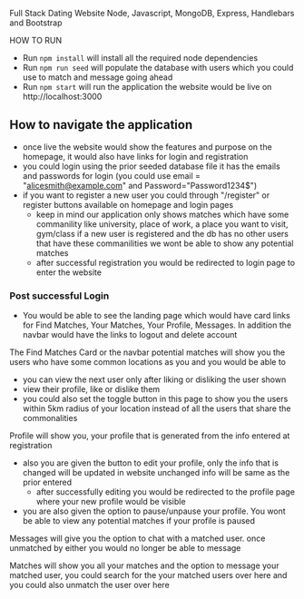 
Full Stack Dating Website 
Node, Javascript, MongoDB, Express, Handlebars and Bootstrap


HOW TO RUN 
- Run ```npm install```   will install all the required node dependencies 
- Run ```npm run seed```  will populate the database with users which you could use to match and message going ahead
- Run ```npm start```     will run the application the website would be live on  http://localhost:3000

## How to navigate the application
- once live the website would show the features and purpose on the homepage, it would also have links for login and registration
- you could login using the prior seeded database file it has the emails and passwords for login (you could use email = "alicesmith@example.com" and Password="Password1234$") 
- if you want to register a new user you could through "/register" or register buttons available on homepage and login pages
  - keep in mind our application only shows matches which have some commanility like university, place of work, a place you want to visit, gym/class if a new user is registered and the db has no other users that have these commanilities we wont be able to show any potential matches
  - after successful registration you would be redirected to login page to enter the website
 
 
 ### Post successful Login
 - You would be able to see the landing page which would have card links for Find Matches, Your Matches, Your Profile, Messages. In addition the navbar would have the links to logout and delete account 
 
 The Find Matches Card or the navbar potential matches will show you the users who have some common locations as you and you would be able to 
 - you can view the next user only after liking or disliking the user shown 
 - view their profile, like or dislike them
 - you could also set the toggle button in this page to show you the users within 5km radius of your location instead of all the users that share the commonalities
 
 Profile will show you, your profile that is generated from the info entered at registration
- also you are given the button to edit your profile, only the info that is changed will be updated in website unchanged info will be same as the prior entered
  - after successfully editing you would be redirected to the profile page where your new profile would be visible 
- you are also given the option to pause/unpause your profile. You wont be able to view any potential matches if your profile is paused

Messages will give you the option to chat with a matched user. once unmatched by either you would no longer be able to message

Matches will show you all your matches and the option to message your matched user, you could search for the your matched users over here and you could also unmatch the user over here
